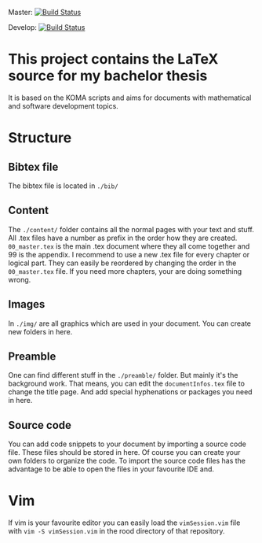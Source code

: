 Master: [![Build Status](https://travis-ci.org/worldpotato/BachelorThesis.svg?branch=master)](https://travis-ci.org/worldpotato/BachelorThesis)

Develop: [![Build Status](https://travis-ci.org/worldpotato/BachelorThesis.svg?branch=develop)](https://travis-ci.org/worldpotato/BachelorThesis)

# This project contains the LaTeX source for my bachelor thesis

It is based on the KOMA scripts and aims for documents with mathematical and software development topics.

# Structure

## Bibtex file

The bibtex file is located in `./bib/`

## Content

The `./content/` folder contains all the normal pages with your text and stuff.
All .tex files have a number as prefix in the order how they are created.
`00_master.tex` is the main .tex document where they all come together and 99 is the appendix.
I recommend to use a new .tex file for every chapter or logical part.
They can easily be reordered by changing the order in the `00_master.tex` file.
If you need more chapters, your are doing something wrong.

## Images

In `./img/` are all graphics which are used in your document.
You can create new folders in here.

## Preamble

One can find different stuff in the `./preamble/` folder.
But mainly it's the background work.
That means, you can edit the `documentInfos.tex` file to change the title page.
And add special hyphenations or packages you need in here.

## Source code

You can add code snippets to your document by importing a source code file.
These files should be stored in here.
Of course you can create your own folders to organize the code.
To import the source code files has the advantage to be able to open the files in your favourite IDE and.


# Vim

If vim is your favourite editor you can easily load the `vimSession.vim` file with `vim -S vimSession.vim` in the rood directory of that repository.
